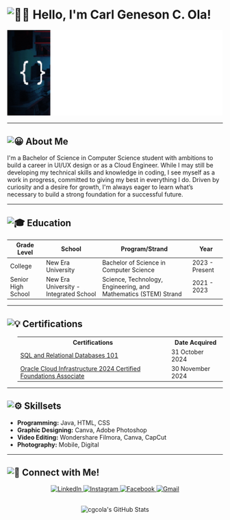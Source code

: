 <h1>
    <img src="https://fonts.gstatic.com/s/e/notoemoji/latest/1f44b_1f3fb/512.gif" alt="👋🏻" width="32" height="32">
    Hello, I'm Carl Geneson C. Ola!
</h1>

<p>
    <img src="https://github.com/cgcola/cgcola/raw/46a6fe7ce3873ffc5ac8dce41081b4cb54edaddd/Coding_Designing.gif" alt="Coding Animation" />
</p>

<hr />

<h2>
    <img src="https://fonts.gstatic.com/s/e/notoemoji/latest/1f600/512.gif" alt="😀" width="25" height="25">
    About Me
</h2>
<p>
    I'm a Bachelor of Science in Computer Science student with ambitions to build a career in UI/UX design or as a Cloud Engineer. While I may still be developing my technical skills and knowledge in coding, I see myself as a work in progress, committed to giving my best in everything I do. Driven by curiosity and a desire for growth, I'm always eager to learn what’s necessary to build a strong foundation for a successful future.
</p>

<hr />

<h2>
    <img src="https://fonts.gstatic.com/s/e/notoemoji/latest/1f393/512.gif" alt="🎓" width="25" height="25">
    Education
</h2>
<table>
    <thead>
        <tr>
            <th>Grade Level</th>
            <th>School</th>
            <th>Program/Strand</th>
            <th>Year</th>
        </tr>
    </thead>
    <tbody>
        <tr>
            <td>College</td>
            <td>New Era University</td>
            <td>Bachelor of Science in Computer Science</td>
            <td>2023 - Present</td>
        </tr>
        <tr>
            <td>Senior High School</td>
            <td>New Era University - Integrated School</td>
            <td>Science, Technology, Engineering, and Mathematics (STEM) Strand</td>
            <td>2021 - 2023</td>
        </tr>
    </tbody>
</table>

<hr />

<h2>
    <img src="https://fonts.gstatic.com/s/e/notoemoji/latest/1f4a1/512.gif" alt="💡" width="25" height="25">
    Certifications
</h2>
<ul>
    <table align="center">
    <tr>
        <th>Certifications</th>
        <th>Date Acquired</th>
    </tr>
    <tr>
        <td><a href="https://courses.cognitiveclass.ai/certificates/8ab40c1c3b5240c29f8f73d9f539ae2f#" target="_blank">SQL and Relational Databases 101</a></td>
        <td>31 October 2024</td>
    </tr>
    <tr>
        <td><a href="https://catalog-education.oracle.com/ords/certview/sharebadge?id=1ABBB9BD697ACE9E3F2EAC09D9C47252CBBA92CCC69DCD53BEEF00668F1ABCC7" target="_blank">Oracle Cloud Infrastructure 2024 Certified Foundations Associate</a></td>
        <td>30 November 2024</td>
    </tr>
    </table>
</ul>

<hr />

<h2>
    <img src="https://fonts.gstatic.com/s/e/notoemoji/latest/2699_fe0f/512.gif" alt="⚙️" width="25" height="25">
    Skillsets
</h2>
<ul>
    <li><strong>Programming:</strong> Java, HTML, CSS</li>
    <li><strong>Graphic Designing:</strong> Canva, Adobe Photoshop</li>
    <li><strong>Video Editing:</strong> Wondershare Filmora, Canva, CapCut</li>
    <li><strong>Photography:</strong> Mobile, Digital</li>
</ul>

<hr />

<h2>
    <img src="https://fonts.gstatic.com/s/e/notoemoji/latest/1f514/512.gif" alt="🔔" width="25" height="25">
    Connect with Me!
</h2>
<div align="center">
    <a href="https://www.linkedin.com/in/carl-geneson-ola-70aa10302" target="_blank">
        <img src="https://upload.wikimedia.org/wikipedia/commons/e/e9/Linkedin_icon.svg" alt="LinkedIn" width="40" height="40">
    </a>
    <a href="https://www.instagram.com/ctrl_shift_go/" target="_blank">
        <img src="https://upload.wikimedia.org/wikipedia/commons/a/a5/Instagram_icon.png" alt="Instagram" width="40" height="40">
    </a>
    <a href="https://www.facebook.com/carl.ola.182/" target="_blank">
        <img src="https://upload.wikimedia.org/wikipedia/commons/5/51/Facebook_f_logo_%282019%29.svg" alt="Facebook" width="40" height="40">
    </a>
    <a href="mailto:ocarlgeneson@gmail.com">
        <img src="https://mailmeteor.com/logos/assets/PNG/Gmail_Logo_256px.png" alt="Gmail" width="45" height="40">
    </a>
</div>

<br>

<p align="center">
    <img src="https://github-readme-stats.vercel.app/api?username=cgcola&theme=dark&show_icons=true" alt="cgcola's GitHub Stats" />
</p>
